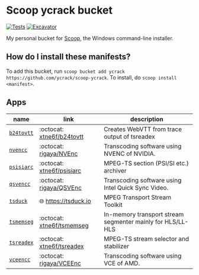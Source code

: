 # Scoop ycrack bucket

<!-- Uncomment the following line after replacing placeholders -->
[![Tests](https://github.com/ycrack/scoop-ycrack/actions/workflows/ci.yml/badge.svg)](https://github.com/ycrack/scoop-ycrack/actions/workflows/ci.yml) [![Excavator](https://github.com/ycrack/scoop-ycrack/actions/workflows/excavator.yml/badge.svg)](https://github.com/ycrack/scoop-ycrack/actions/workflows/excavator.yml)

My personal bucket for [Scoop](https://scoop.sh), the Windows command-line installer.

How do I install these manifests?
---------------------------------

To add this bucket, run `scoop bucket add ycrack https://github.com/ycrack/scoop-ycrack`.
To install, do `scoop install <manifest>`.

Apps
-------

name | link | description
--- | --- | ---
[`b24tovtt`](bucket/b24tovtt.json) | :octocat: [xtne6f/b24tovtt](https://github.com/xtne6f/b24tovtt) | Creates WebVTT from trace output of tsreadex
[`nvencc`](bucket/nvencc.json) | :octocat: [rigaya/NVEnc](https://github.com/rigaya/NVEnc) | Transcoding software using NVENC of NVIDIA.
[`psisiarc`](bucket/psisiarc.json) | :octocat: [xtne6f/psisiarc](https://github.com/xtne6f/psisiarc) | MPEG-TS section (PSI/SI etc.) archiver
[`qsvencc`](bucket/qsvencc.json) | :octocat: [rigaya/QSVEnc](https://github.com/rigaya/QSVEnc) | Transcoding software using Intel Quick Sync Video.
[`tsduck`](bucket/tsduck.json) | :globe_with_meridians: https://tsduck.io | MPEG Transport Stream Toolkit
[`tsmemseg`](bucket/tsmemseg.json) | :octocat: [xtne6f/tsmemseg](https://github.com/xtne6f/tsmemseg) | In-memory transport stream segmenter mainly for HLS/LL-HLS
[`tsreadex`](bucket/tsreadex.json) | :octocat: [xtne6f/tsreadex](https://github.com/xtne6f/tsreadex) | MPEG-TS stream selector and stabilizer
[`vceencc`](bucket/vceencc.json) | :octocat: [rigaya/VCEEnc](https://github.com/rigaya/VCEEnc) | Transcoding software using VCE of AMD.
